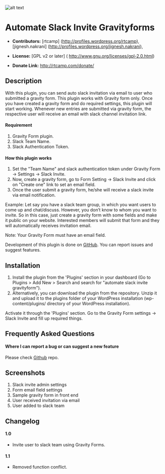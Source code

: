 ![alt text](https://plugins.svn.wordpress.org/automate-slack-invite-gravityforms//assets/banner-772x250.jpg)

# Automate Slack Invite Gravityforms #

* **Contributors:** [rtcamp] (http://profiles.wordpress.org/rtcamp), [jignesh.nakrani] (http://profiles.wordpress.org/jignesh.nakrani),

* **License:** [GPL v2 or later] ( http://www.gnu.org/licenses/gpl-2.0.html)

* **Donate Link:** http://rtcamp.com/donate/


## Description ##

With this plugin, you can send auto slack invitation via email to user who submitted a gravity form. 
This plugin works with Gravity form only. Once you have created a gravity form and do required settings, this plugin will start working.  Whenever new entries are submitted via gravity form, the respective user will receive an email with slack channel invitation link.


#### Requirement ####

1. Gravity Form plugin. 
2. Slack Team Name.
3. Slack Authentication Token.


#### How this plugin works ####

1. Set the "Team Name" and slack authentication token under Gravity Form -> Settings -> Slack Invite.
2. Now, create a gravity form, go to Form Setting -> Slack Invite and click on "Create one" link to set an email field.
3. Once the user submit a gravity form, he/she will receive a slack invite via email notification. 

Example: Let say you have a slack team group, in which you want users to come up and chat/discuss. However, you don’t know to whom you want to invite. 
So in this case, just create a gravity form with some fields and make it public on your website. Interested members will submit that form and they will automatically receives invitation email. 


Note: Your Gravity Form must have an email field. 

Development of this plugin is done on [GitHub](https://github.com/rtCamp/automate-slack-invite-gravityforms). You can report issues and suggest features.


## Installation ##

1. Install the plugin from the 'Plugins' section in your dashboard (Go to Plugins > Add New > Search and search for "automate slack invite gravityform").
2. Alternatively, you can download the plugin from the repository. Unzip it and upload it to the plugins folder of your WordPress installation (wp-content/plugins/ directory of your WordPress installation).

Activate it through the 'Plugins' section. 
Go to the Gravity Form settings -> Slack Invite and fill up required things.


## Frequently Asked Questions ##

#### Where I can report a bug or can suggest a new feature

Please check [Github](https://github.com/rtCamp/automate-slack-invite-gravityforms) repo.


## Screenshots ##

1. Slack invite admin settings
2. Form email field settings
3. Sample gravity form in front end
4. User received invitation via email
5. User added to slack team


## Changelog ##

#### 1.0 ####
* Invite user to slack team using Gravity Forms.

#### 1.1 ####
* Removed function conflict.
